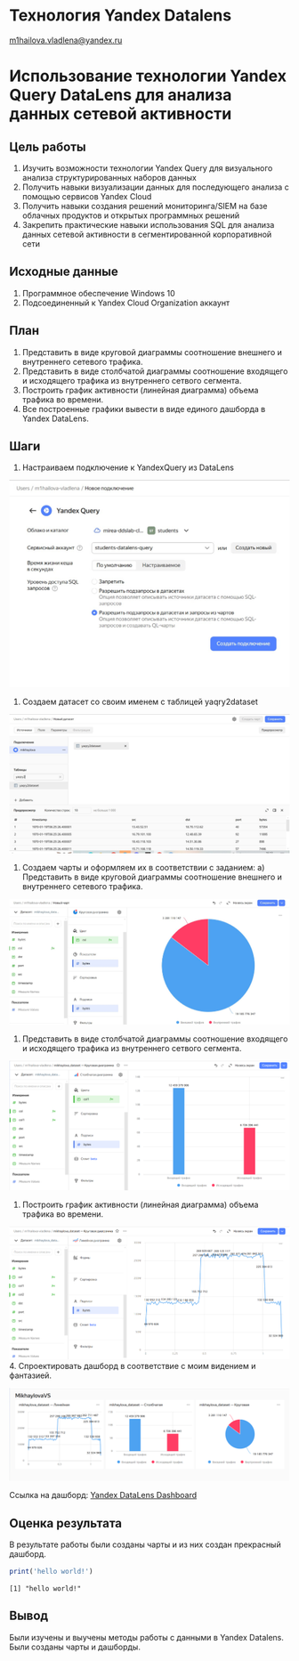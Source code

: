 # Технология Yandex Datalens
m1hailova.vladlena@yandex.ru

# Использование технологии Yandex Query DataLens для анализа данных сетевой активности

## Цель работы

1.  Изучить возможности технологии Yandex Query для визуального анализа
    структурированных наборов данных
2.  Получить навыки визуализации данных для последующего анализа с
    помощью сервисов Yandex Cloud
3.  Получить навыки создания решений мониторинга/SIEM на базе облачных
    продуктов и открытых программных решений
4.  Закрепить практические навыки использования SQL для анализа данных
    сетевой активности в сегментированной корпоративной сети

## Исходные данные

1.  Программное обеспечение Windows 10
2.  Подсоединенный к Yandex Cloud Organization аккаунт

## План

1.  Представить в виде круговой диаграммы соотношение внешнего и
    внутреннего сетевого трафика.
2.  Представить в виде столбчатой диаграммы соотношение входящего и
    исходящего трафика из внутреннего сетвого сегмента.
3.  Построить график активности (линейная диаграмма) объема трафика во
    времени.
4.  Все построенные графики вывести в виде единого дашборда в Yandex
    DataLens.

## Шаги

1.  Настраиваем подключение к YandexQuery из DataLens

![](img/1.jpg)

1.  Создаем датасет со своим именем с таблицей yaqry2dataset

![](img/2.jpg)

1.  Создаем чарты и оформляем их в соответствии с заданием: а)
    Представить в виде круговой диаграммы соотношение внешнего и
    внутреннего сетевого трафика.

![](img/3.jpg)

1.  Представить в виде столбчатой диаграммы соотношение входящего и
    исходящего трафика из внутреннего сетвого сегмента.

![](img/4.png)

1.  Построить график активности (линейная диаграмма) объема трафика во
    времени.

![](img/5.png) 4. Спроектировать дашборд в соответствие с моим видением
и фантазией.

![](img/6.png)

Ссылка на дашборд: [Yandex DataLens Dashboard](https://datalens.yandex.cloud/3p61ehroylsoq)

## Оценка результата

В результате работы были созданы чарты и из них создан прекрасный
дашборд.

``` r
print('hello world!')
```

    [1] "hello world!"

## Вывод

Были изучены и выучены методы работы с данными в Yandex Datalens. Были
созданы чарты и дашборды.
